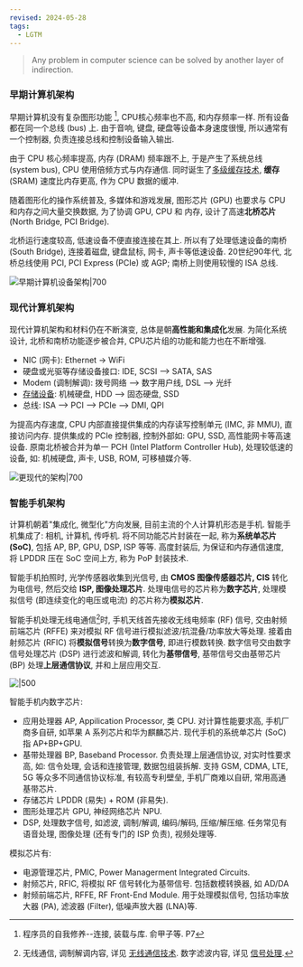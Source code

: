 ```yaml
---
revised: 2024-05-28
tags:
  - LGTM
---
```


> Any problem in computer science can be solved by another layer of indirection.

### 早期计算机架构

早期计算机没有复杂图形功能 [^1], CPU核心频率也不高, 和内存频率一样. 所有设备都在同一个总线 (bus) 上. 由于音响, 键盘, 硬盘等设备本身速度很慢, 所以通常有一个控制器, 负责连接总线和控制设备输入输出.

由于 CPU 核心频率提高, 内存 (DRAM) 频率跟不上, 于是产生了系统总线 (system bus), CPU 使用倍频方式与内存通信. 同时诞生了[多级缓存技术](计算机组成/高速缓存.md), **缓存** (SRAM) 速度比内存更高, 作为 CPU 数据的缓冲.

随着图形化的操作系统普及, 多媒体和游戏发展, 图形芯片 (GPU) 也要求与 CPU 和内存之间大量交换数据, 为了协调 GPU, CPU 和 内存, 设计了高速**北桥芯片** (North Bridge, PCI Bridge).

北桥运行速度较高, 低速设备不便直接连接在其上. 所以有了处理低速设备的南桥 (South Bridge), 连接着磁盘, 键盘鼠标, 网卡, 声卡等低速设备. 20世纪90年代, 北桥总线使用 PCI, PCI Express (PCIe) 或 AGP; 南桥上则使用较慢的 ISA 总线. 

![早期计算机设备架构|700](../../attach/早期电脑硬件架构.avif)

### 现代计算机架构

现代计算机架构和材料仍在不断演变, 总体是朝**高性能和集成化**发展. 为简化系统设计, 北桥和南桥功能逐步被合并, CPU芯片组的功能和能力也在不断增强. 

- NIC (网卡): Ethernet -> WiFi
- 硬盘或光驱等存储设备接口: IDE, SCSI --> SATA, SAS
- Modem (调制解调): 拨号网络 --> 数字用户线, DSL --> 光纤
- [存储设备](计算机组成/存储器.md): 机械硬盘, HDD --> 固态硬盘, SSD
- 总线: ISA --> PCI --> PCIe --> DMI, QPI

为提高内存速度, CPU 内部直接提供集成的内存读写控制单元 (IMC, 非 MMU), 直接访问内存. 提供集成的 PCIe 控制器, 控制外部如: GPU, SSD, 高性能网卡等高速设备. 原南北桥被合并为单一 PCH (Intel Platform Controller Hub), 处理较低速的设备, 如: 机械硬盘, 声卡, USB, ROM, 可移植媒介等.

![更现代的架构|700](../../attach/现代计算机集成化架构.avif)

[^1]: 程序员的自我修养--连接, 装载与库. 俞甲子等. P7

### 智能手机架构

计算机朝着"集成化, 微型化"方向发展, 目前主流的个人计算机形态是手机. 智能手机集成了: 相机, 计算机, 传呼机. 将不同功能芯片封装在一起, 称为**系统单芯片 (SoC)**, 包括 AP, BP, GPU, DSP, ISP 等等. 高度封装后, 为保证和内存通信速度, 将 LPDDR 压在 SoC 空间上方, 称为 PoP 封装技术.

智能手机拍照时, 光学传感器收集到光信号, 由 **CMOS 图像传感器芯片, CIS** 转化为电信号, 然后交给 **ISP, 图像处理芯片**. 处理电信号的芯片称为**数字芯片**, 处理模拟信号 (即连续变化的电压或电流) 的芯片称为**模拟芯片**.

智能手机处理无线电通信[^2]时, 手机天线首先接收无线电频率 (RF) 信号, 交由射频前端芯片 (RFFE) 来对模拟 RF 信号进行模拟滤波/抗混叠/功率放大等处理. 接着由射频芯片 (RFIC) 将**模拟信号**转换为**数字信号**, 即进行模数转换. 数字信号交由数字信号处理芯片 (DSP) 进行滤波和解调, 转化为**基带信号**, 基带信号交由基带芯片 (BP) 处理**上层通信协议**, 并和上层应用交互.

[^2]: 无线通信, 调制解调内容, 详见 [无线通信技术](无线通信技术.md). 数字滤波内容, 详见 [信号处理](../../Information/信号与系统/信号.md).

![|500](../../attach/手机硬件架构.avif)

智能手机内数字芯片:
- 应用处理器 AP, Appilication Processor, 类 CPU. 对计算性能要求高, 手机厂商多自研, 如苹果 A 系列芯片和华为麒麟芯片. 现代手机的系统单芯片 (SoC) 指 AP+BP+GPU.
- 基带处理器 BP, Baseband Processor. 负责处理上层通信协议, 对实时性要求高, 如: 信令处理, 会话和连接管理, 数据包组装拆解. 支持 GSM, CDMA, LTE, 5G 等众多不同通信协议标准, 有较高专利壁垒, 手机厂商难以自研, 常用高通基带芯片. 
- 存储芯片 LPDDR (易失) + ROM (非易失). 
- 图形处理芯片 GPU, 神经网络芯片 NPU.
- DSP, 处理数字信号, 如滤波, 调制/解调, 编码/解码, 压缩/解压缩. 任务常见有语音处理, 图像处理 (还有专门的 ISP 负责), 视频处理等.

模拟芯片有:
- 电源管理芯片, PMIC, Power Managerment Integrated Circuits.
- 射频芯片, RFIC, 将模拟 RF 信号转化为基带信号. 包括数模转换器, 如 AD/DA
- 射频前端芯片, RFFE, RF Front-End Module. 用于处理模拟信号, 包括功率放大器 (PA), 滤波器 (Filter), 低噪声放大器 (LNA)等.

